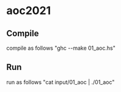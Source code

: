 # aoc2021


## Compile
compile as follows "ghc --make 01_aoc.hs"

## Run
run as follows "cat input/01_aoc | ./01_aoc"
